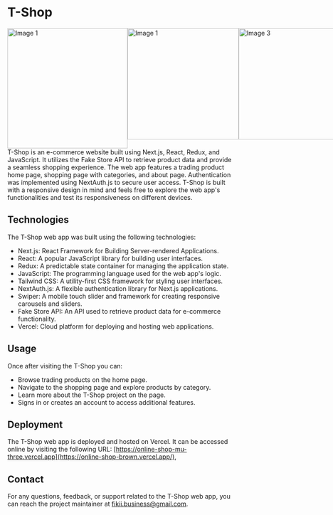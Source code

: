 # T-Shop

<div style="display:flex;">
  <img src="https://drive.google.com/uc?export=view&id=1kyi9H_o1W-NJTND147tZqcV5OaGbvvbR" width="270" alt="Image 1">
<img src="https://drive.google.com/uc?export=view&id=1LC0IZfSo8BKK5Nt_gBW_2h7TP7XfA1ra" width="250" alt="Image 1">
<img src="https://drive.google.com/uc?export=view&id=1NswyLCHGZhLko1weDyeOMaNj6dC13yfe" width="250" alt="Image 3">
<img src="https://drive.google.com/uc?export=view&id=1iW7V0XoyAv-9_JnfvffptJnVIX2qaRfN" width="250" alt="Image 4">
</div>
T-Shop is an e-commerce website built using Next.js, React, Redux, and JavaScript. It utilizes the Fake Store API to retrieve product data and provide a seamless shopping experience. The web app features a trading product home page, shopping page with categories, and about page. Authentication was implemented using NextAuth.js to secure user access.
T-Shop is built with a responsive design in mind and feels free to explore the web app's functionalities and test its responsiveness on different devices.




## Technologies
The T-Shop web app was built using the following technologies:
- Next.js: React Framework for Building Server-rendered Applications.
- React: A popular JavaScript library for building user interfaces.
- Redux: A predictable state container for managing the application state.
- JavaScript: The programming language used for the web app's logic.
- Tailwind CSS: A utility-first CSS framework for styling user interfaces.
- NextAuth.js: A flexible authentication library for Next.js applications.
- Swiper: A mobile touch slider and framework for creating responsive carousels and sliders.
- Fake Store API: An API used to retrieve product data for e-commerce functionality.
- Vercel: Cloud platform for deploying and hosting web applications.


## Usage
Once after visiting the T-Shop you can:
- Browse trading products on the home page.
- Navigate to the shopping page and explore products by  category.
- Learn more about the T-Shop project on the page.
- Signs in or creates an account to access additional features.


## Deployment
The T-Shop web app is deployed and hosted on Vercel. It can be accessed online by visiting the following URL:
[https://online-shop-mu-three.vercel.app](https://online-shop-brown.vercel.app/),


## Contact
For any questions, feedback, or support related to the T-Shop web app, you can reach the project maintainer at fikii.business@gmail.com.
